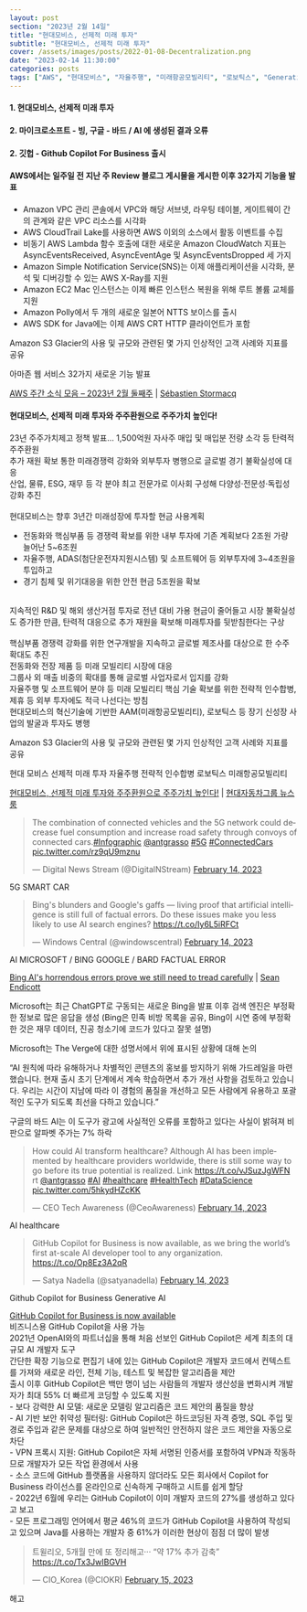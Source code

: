 ```yaml
---
layout: post
section: "2023년 2월 14일"
title: "현대모비스, 선제적 미래 투자"
subtitle: "현대모비스, 선제적 미래 투자"
cover: /assets/images/posts/2022-01-08-Decentralization.png
date: "2023-02-14 11:30:00"
categories: posts
tags: ["AWS", "현대모비스", "자율주행", "미래항공모빌리티", "로보틱스", "Generative AI", "검색엔진", "Github Copilot For Business"]
---
```


<h4 class="mb-3">1. 현대모비스, 선제적 미래 투자</h4>
<h4 class="mb-3">2. 마이크로소프트 - 빙, 구글 - 바드 / AI 에 생성된 결과 오류</h4>
<h4 class="mb-3">2. 깃헙 - Github Copilot For Business 출시</h4>

<div class="row mb-3">
    <div class="col-xl-5 col-lg-12">
        <div class="card">
            <div class="card-body">
                <h4 class="card-title">
                    AWS에서는 일주일 전 지난 주 Review 블로그 게시물을 게시한 이후 32가지 기능을 발표
                </h4>
                <p class="card-text">
                    <ul>
                        <li>Amazon VPC 관리 콘솔에서 VPC와 해당 서브넷, 라우팅 테이블, 게이트웨이 간의 관계와 같은 VPC 리소스를 시각화</li>
                        <li>AWS CloudTrail Lake를 사용하면 AWS 이외의 소스에서 활동 이벤트를 수집</li>
                        <li>비동기 AWS Lambda 함수 호출에 대한 새로운 Amazon CloudWatch 지표는 AsyncEventsReceived, AsyncEventAge 및 AsyncEventsDropped 세 가지</li>
                        <li>Amazon Simple Notification Service(SNS)는 이제 애플리케이션을 시각화, 분석 및 디버깅할 수 있는 AWS X-Ray를 지원</li>
                        <li>Amazon EC2 Mac 인스턴스는 이제 빠른 인스턴스 복원을 위해 루트 볼륨 교체를 지원</li>
                        <li>Amazon Polly에서 두 개의 새로운 일본어 NTTS 보이스를 출시</li>
                        <li>AWS SDK for Java에는 이제 AWS CRT HTTP 클라이언트가 포함</li>
                    </ul>
                </p>
                <p class="card-text">
                    Amazon S3 Glacier의 사용 및 규모와 관련된 몇 가지 인상적인 고객 사례와 지표를 공유
                </p>
            </div>
        </div>
    </div>
    <div class="col-xl-7 col-lg-12 px-3 mt-3">
        <p class="mb-3">
            <span class="badge badge-outline-secondary">아마존 웹 서비스</span>
            <span class="badge badge-outline-secondary">32가지 새로운 기능 발표</span>
        </p>
        <p class="mb-3">
            <a href="https://aws.amazon.com/ko/blogs/korea/week-in-review-february-13-2023/">AWS 주간 소식 모음 – 2023년 2월 둘째주</a> | <a href="https://aws.amazon.com/ko/blogs/korea/author/stormacq/">Sébastien Stormacq</a>
        </p>
    </div>
</div>

<div class="row mb-3">
    <div class="col-xl-5 col-lg-12">
        <div class="card">
            <div class="card-body">
                <h4 class="card-title">
                    현대모비스, 선제적 미래 투자와 주주환원으로 주주가치 높인다!
                </h4>
                <p class="card-text">
23년 주주가치제고 정책 발표… 1,500억원 자사주 매입 및 매입분 전량 소각 등 탄력적 주주환원<br />
추가 재원 확보 통한 미래경쟁력 강화와 외부투자 병행으로 글로벌 경기 불확실성에 대응<br />
산업, 물류, ESG, 재무 등 각 분야 최고 전문가로 이사회 구성해 다양성·전문성·독립성 강화 추진<br />
<br />
현대모비스는 향후 3년간 미래성장에 투자할 현금 사용계획<br />
<ul>
    <li>전동화와 핵심부품 등 경쟁력 확보를 위한 내부 투자에 기존 계획보다 2조원 가량 늘어난 5~6조원</li>
    <li>자율주행, ADAS(첨단운전자지원시스템) 및 소프트웨어 등 외부투자에 3~4조원을 투입하고</li>
    <li>경기 침체 및 위기대응을 위한 안전 현금 5조원을 확보</li>
</ul>
<br />
지속적인 R&D 및 해외 생산거점 투자로 전년 대비 가용 현금이 줄어들고 시장 불확실성도 증가한 만큼, 탄력적 대응으로 추가 재원을 확보해 미래투자를 뒷받침한다는 구상<br />
<br />
핵심부품 경쟁력 강화를 위한 연구개발을 지속하고 글로벌 제조사를 대상으로 한 수주 확대도 추진<br />
전동화와 전장 제품 등 미래 모빌리티 시장에 대응<br />
그룹사 외 매출 비중의 확대를 통해 글로벌 사업자로서 입지를 강화<br />
자율주행 및 소프트웨어 분야 등 미래 모빌리티 핵심 기술 확보를 위한 전략적 인수합병, 제휴 등 외부 투자에도 적극 나선다는 방침<br />
현대모비스의 혁신기술에 기반한 AAM(미래항공모빌리티), 로보틱스 등 장기 신성장 사업의 발굴과 투자도 병행<br />
                </p>
                <p class="card-text">
                    Amazon S3 Glacier의 사용 및 규모와 관련된 몇 가지 인상적인 고객 사례와 지표를 공유
                </p>
            </div>
        </div>
    </div>
    <div class="col-xl-7 col-lg-12 px-3 mt-3">
        <p class="mb-3">
            <span class="badge badge-outline-secondary">현대 모비스</span>
            <span class="badge badge-outline-secondary">선제적 미래 투자</span>
            <span class="badge badge-outline-secondary">자율주행</span>
            <span class="badge badge-outline-secondary">전략적 인수합병</span>
            <span class="badge badge-outline-secondary">로보틱스</span>
            <span class="badge badge-outline-secondary">미래항공모빌리티</span>
        </p>
        <p class="mb-3">
            <a href="https://www.hyundai.co.kr/news/CONT0000000000076502">현대모비스, 선제적 미래 투자와 주주환원으로 주주가치 높인다!</a> | <a href="https://www.hyundai.co.kr/news/byline-45">현대자동차그룹 뉴스룸</a>
        </p>
    </div>
</div>


<div class="row mb-3">
    <div class="col-xl-5 col-lg-12">
        <blockquote class="twitter-tweet"><p lang="en" dir="ltr">The combination of connected vehicles and the 5G network could decrease fuel consumption and increase road safety through convoys of connected cars.<a href="https://twitter.com/hashtag/Infographic?src=hash&amp;ref_src=twsrc%5Etfw">#Infographic</a> <a href="https://twitter.com/antgrasso?ref_src=twsrc%5Etfw">@antgrasso</a> <a href="https://twitter.com/hashtag/5G?src=hash&amp;ref_src=twsrc%5Etfw">#5G</a> <a href="https://twitter.com/hashtag/ConnectedCars?src=hash&amp;ref_src=twsrc%5Etfw">#ConnectedCars</a> <a href="https://t.co/rz9qU9mznu">pic.twitter.com/rz9qU9mznu</a></p>&mdash; Digital News Stream (@DigitalNStream) <a href="https://twitter.com/DigitalNStream/status/1625475030724255744?ref_src=twsrc%5Etfw">February 14, 2023</a></blockquote>
    </div>
    <div class="col-xl-7 col-lg-12 px-3 mt-3">
        <p class="mb-3">
            <span class="badge badge-outline-secondary">5G</span>
            <span class="badge badge-outline-secondary">SMART CAR</span>
        </p>
    </div>
</div>

<div class="row mb-3">
    <div class="col-xl-5 col-lg-12">
        <blockquote class="twitter-tweet"><p lang="en" dir="ltr">Bing&#39;s blunders and Google&#39;s gaffs — living proof that artificial intelligence is still full of factual errors. Do these issues make you less likely to use AI search engines? <a href="https://t.co/Iy6L5iRFCt">https://t.co/Iy6L5iRFCt</a></p>&mdash; Windows Central (@windowscentral) <a href="https://twitter.com/windowscentral/status/1625482994155679744?ref_src=twsrc%5Etfw">February 14, 2023</a></blockquote>
    </div>
    <div class="col-xl-7 col-lg-12 px-3 mt-3">
        <p class="mb-3">
            <span class="badge badge-outline-secondary">AI</span>
            <span class="badge badge-outline-secondary">MICROSOFT / BING</span>
            <span class="badge badge-outline-secondary">GOOGLE / BARD</span>
            <span class="badge badge-outline-secondary">FACTUAL ERROR</span>
        </p>
        <p class="mb-3">
            <a href="https://www.windowscentral.com/software-apps/bing-ais-horrendous-errors-prove-we-still-need-to-tread-carefully">Bing AI's horrendous errors prove we still need to tread carefully</a> | <a href="https://www.windowscentral.com/author/sean-endicott">Sean Endicott</a>
        </p>
        <p class="mb-3">
            Microsoft는 최근 ChatGPT로 구동되는 새로운 Bing을 발표 이후 검색 엔진은 부정확한 정보로 많은 응답을 생성
            (Bing은 민족 비방 목록을 공유, Bing이 시연 중에 부정확한 것은 재무 데이터, 진공 청소기에 코드가 있다고 잘못 설명)
        </p>
        <p class="mb-3">
            Microsoft는 The Verge에 대한 성명서에서 위에 표시된 상황에 대해 논의
        </p>
        <p class="mb-3">
            “AI 원칙에 따라 유해하거나 차별적인 콘텐츠의 홍보를 방지하기 위해 가드레일을 마련했습니다. 현재 출시 초기 단계에서 계속 학습하면서 추가 개선 사항을 검토하고 있습니다. 우리는 시간이 지남에 따라 이 경험의 품질을 개선하고 모든 사람에게 유용하고 포괄적인 도구가 되도록 최선을 다하고 있습니다.”
        </p>
        <p class="mb-3">
            구글의 바드 AI는 이 도구가 광고에 사실적인 오류를 포함하고 있다는 사실이 밝혀져 비판으로 알파벳 주가는 7% 하락
        </p>
    </div>
</div>

<div class="row mb-3">
    <div class="col-xl-5 col-lg-12">
        <blockquote class="twitter-tweet"><p lang="en" dir="ltr">How could AI transform healthcare? Although AI has been implemented by healthcare providers worldwide, there is still some way to go before its true potential is realized. Link <a href="https://t.co/vJSuzJgWFN">https://t.co/vJSuzJgWFN</a> rt <a href="https://twitter.com/antgrasso?ref_src=twsrc%5Etfw">@antgrasso</a> <a href="https://twitter.com/hashtag/AI?src=hash&amp;ref_src=twsrc%5Etfw">#AI</a> <a href="https://twitter.com/hashtag/healthcare?src=hash&amp;ref_src=twsrc%5Etfw">#healthcare</a> <a href="https://twitter.com/hashtag/HealthTech?src=hash&amp;ref_src=twsrc%5Etfw">#HealthTech</a> <a href="https://twitter.com/hashtag/DataScience?src=hash&amp;ref_src=twsrc%5Etfw">#DataScience</a> <a href="https://t.co/5hkydHZcKK">pic.twitter.com/5hkydHZcKK</a></p>&mdash; CEO Tech Awareness (@CeoAwareness) <a href="https://twitter.com/CeoAwareness/status/1625621239363522563?ref_src=twsrc%5Etfw">February 14, 2023</a></blockquote>
    </div>
    <div class="col-xl-7 col-lg-12 px-3 mt-3">
        <p class="mb-3">
            <span class="badge badge-outline-secondary">AI</span>
            <span class="badge badge-outline-secondary">healthcare</span>
        </p>
    </div>
</div>


<div class="row mb-3">
    <div class="col-xl-5 col-lg-12">
        <blockquote class="twitter-tweet"><p lang="en" dir="ltr">GitHub Copilot for Business is now available, as we bring the world’s first at-scale AI developer tool to any organization. <a href="https://t.co/Op8Ez3A2qR">https://t.co/Op8Ez3A2qR</a></p>&mdash; Satya Nadella (@satyanadella) <a href="https://twitter.com/satyanadella/status/1625635092344479744?ref_src=twsrc%5Etfw">February 14, 2023</a></blockquote>
    </div>
    <div class="col-xl-7 col-lg-12 px-3 mt-3">
        <p class="mb-3">
            <span class="badge badge-outline-secondary">Github Copilot for Business</span>
            <span class="badge badge-outline-secondary">Generative AI</span>
        </p>
        <p class="mb-3">
            <a href="https://github.blog/2023-02-14-github-copilot-for-business-is-now-available/">GitHub Copilot for Business is now available</a><br />
            비즈니스용 GitHub Copilot을 사용 가능<br />
            2021년 OpenAI와의 파트너십을 통해 처음 선보인 GitHub Copilot은 세계 최초의 대규모 AI 개발자 도구<br />
            간단한 확장 기능으로 편집기 내에 있는 GitHub Copilot은 개발자 코드에서 컨텍스트를 가져와 새로운 라인, 전체 기능, 테스트 및 복잡한 알고리즘을 제안<br />
            출시 이후 GitHub Copilot은 백만 명이 넘는 사람들의 개발자 생산성을 변화시켜 개발자가 최대 55% 더 빠르게 코딩할 수 있도록 지원<br />
            - 보다 강력한 AI 모델: 새로운 모델링 알고리즘은 코드 제안의 품질을 향상<br />
            - AI 기반 보안 취약성 필터링: GitHub Copilot은 하드코딩된 자격 증명, SQL 주입 및 경로 주입과 같은 문제를 대상으로 하여 일반적인 안전하지 않은 코드 제안을 자동으로 차단<br />
            - VPN 프록시 지원: GitHub Copilot은 자체 서명된 인증서를 포함하여 VPN과 작동하므로 개발자가 모든 작업 환경에서 사용<br />
            - 소스 코드에 GitHub 플랫폼을 사용하지 않더라도 모든 회사에서 Copilot for Business 라이선스를 온라인으로 신속하게 구매하고 시트를 쉽게 할당<br />
            - 2022년 6월에 우리는 GitHub Copilot이 이미 개발자 코드의 27%를 생성하고 있다고 보고<br />
            - 모든 프로그래밍 언어에서 평균 46%의 코드가 GitHub Copilot을 사용하여 작성되고 있으며 Java를 사용하는 개발자 중 61%가 이러한 현상이 점점 더 많이 발생<br />
        </p>
    </div>
</div>

<div class="row mb-3">
    <div class="col-xl-5 col-lg-12">
        <blockquote class="twitter-tweet"><p lang="ko" dir="ltr">트윌리오, 5개월 만에 또 정리해고··· “약 17% 추가 감축”  <a href="https://t.co/Tx3JwIBGVH">https://t.co/Tx3JwIBGVH</a></p>&mdash; CIO_Korea (@CIOKR) <a href="https://twitter.com/CIOKR/status/1625673392471920641?ref_src=twsrc%5Etfw">February 15, 2023</a></blockquote>
    </div>
    <div class="col-xl-7 col-lg-12 px-3 mt-3">
        <p class="mb-3">
            <span class="badge badge-outline-secondary">해고</span>
        </p>
        <p class="mb-3">
        </p>
    </div>
</div>
